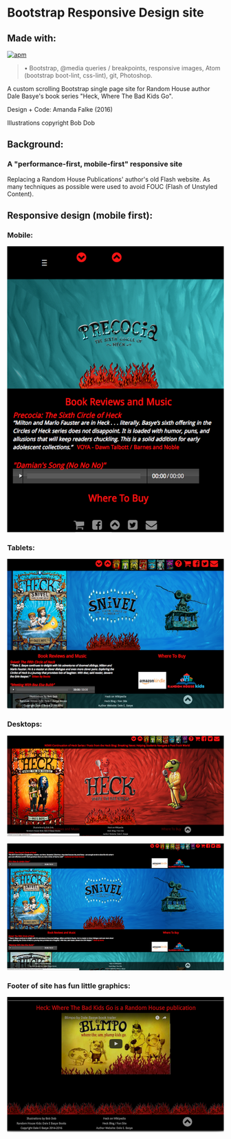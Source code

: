 
# Bootstrap Responsive Design site

## Made with:
[![apm](https://img.shields.io/apm/v/vim-mode.svg?style=flat)](https://github.com/atom/apm)
> • Bootstrap, @media queries / breakpoints, responsive images,
Atom (bootstrap boot-lint, css-lint), git, Photoshop.

A custom scrolling Bootstrap single page site for Random House author Dale
Basye's book series "Heck, Where The Bad Kids Go".

Design + Code: Amanda Falke (2016)

Illustrations copyright Bob Dob


## Background:
### A "performance-first, mobile-first" responsive site
Replacing a Random House Publications' author's old Flash website.
As many techniques as possible were used to avoid FOUC (Flash of Unstyled
Content).

## Responsive design (mobile first):

### Mobile:
![Responsive Bootstrap Mobile](/assets/demo-img/rapacia-mobile.png "Mobile")

### Tablets:
![Bootstrap classes for small desktops and tablets](/assets/demo-img/snivel-md.png "Sm desktops and tablets")

### Desktops:

![Bootstrap classes for larger desktops](/assets/demo-img/heck-lg.png "Larger desktops")

![Bootstrap classes for larger desktops](/assets/demo-img/snivel-desktop-large.png "Larger desktops")

### Footer of site has fun little graphics:
![Bootstrap fun footer](/assets/demo-img/footer-flame.png "Footer Flame")
